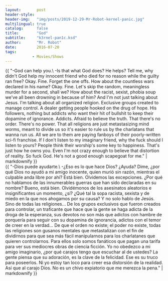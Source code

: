 ```yaml
---
layout:       post
header-style: 
header-img:   "img/posts/2019-12-29-Mr-Robot-kernel-panic.jpg"
multilingual: true
catalog:      false
title:        "God"
subtitle:     "k3rnel-pan1c.ksd"
author:       "Mr. Robot"
date:         2016-07-20
tags:
            - Movies/Shows
---
```


<div class="en post-container">
    {{ "-God can help you.\
        -Is that what God does? He helps? Tell me, why didn't God help my innocent friend who died for no reason while the guilty ran free? Okay. Fine. Forget the one offs. How about the countless wars declared in his name? Okay. Fine. Let's skip the random, meaningless murder for a second, shall we? How about the racist, sexist, phobia soup we've all been drowning in because of him? And I'm not just talking about Jesus. I'm talking about all organized religion. Exclusive groups created to manage control. A dealer getting people hooked on the drug of hope. His followers, nothing but addicts who want their hit of bullshit to keep their dopamine of ignorance. Addicts. Afraid to believe the truth. That there's no order. There's no power. That all religions are just metastasizing mind worms, meant to divide us so it's easier to rule us by the charlatans that wanna run us. All we are to them are paying fanboys of their poorly-written sci-fi franchise. If I don't listen to my imaginary friend, why the fuck should I listen to yours? People think their worship's some key to happiness. That's just how he owns you. Even I'm not crazy enough to believe that distortion of reality. So fuck God. He's not a good enough scapegoat for me." | markdownify }}
</div>

<div class="es post-container">
    {{ "-Dios puede ayudarte.\
        -¿Eso es lo que hace Dios? ¿Ayuda? Dime, ¿por qué Dios no ayudó a mi amigo inocente, quien murió sin razón, mientras el culpable anda libre por ahí? Está bien. Olvidemos las excepciones. ¿Por qué no hablamos de las innumerables guerras que han sido declaradas en su nombre? Bueno, está bien. Olvidémonos de los asesinatos aleatorios e insignificantes un momento, ¿sí? ¿Qué tal la sopa racista, sexista y de miedo en la que nos ahogamos por su causa? Y no solo hablo de Jesús. Sino de todas las religiones… De los grupos exclusivos que fueron creados para controlar, un traficante que hace que la gente se haga adicta de la droga de la esperanza, sus devotos no son más que adictos con hambre de porquería para seguir con su dopamina de ignorancia, adictos con el temor de creer en la verdad… De que el orden no existe; el poder no existe, todas las religiones son gusanos mentales que metastalizan con el fin de dividirnos para que sea más fácil manipularnos para los charlatanes que quieren controlarnos. Para ellos solo somos fanáticos que pagan una tarifa para ver sus mediocres obras de ciencia ficción. Yo no obedezco a mi amigo imaginario, ¿por qué carajos tengo que escuchar al de ustedes? La gente piensa que su adoración, es la clave de la felicidad. Ese es su truco para poseerlos. Ni yo estoy tan loco para creer esa distorsión de la realidad. Así que al carajo Dios. No es un chivo expiatorio que me merezca la pena." | markdownify }}
</div>
